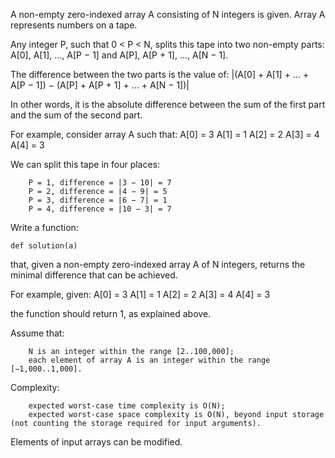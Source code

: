 A non-empty zero-indexed array A consisting of N integers is given. Array A represents numbers on a tape.

Any integer P, such that 0 < P < N, splits this tape into two non-empty parts: A[0], A[1], ..., A[P − 1] and A[P], A[P + 1], ..., A[N − 1].

The difference between the two parts is the value of: |(A[0] + A[1] + ... + A[P − 1]) − (A[P] + A[P + 1] + ... + A[N − 1])|

In other words, it is the absolute difference between the sum of the first part and the sum of the second part.

For example, consider array A such that:
  A[0] = 3
  A[1] = 1
  A[2] = 2
  A[3] = 4
  A[4] = 3

We can split this tape in four places:

        P = 1, difference = |3 − 10| = 7
        P = 2, difference = |4 − 9| = 5
        P = 3, difference = |6 − 7| = 1
        P = 4, difference = |10 − 3| = 7

Write a function:

    def solution(a)

that, given a non-empty zero-indexed array A of N integers, returns the minimal difference that can be achieved.

For example, given:
  A[0] = 3
  A[1] = 1
  A[2] = 2
  A[3] = 4
  A[4] = 3

the function should return 1, as explained above.

Assume that:

        N is an integer within the range [2..100,000];
        each element of array A is an integer within the range [−1,000..1,000].

Complexity:

        expected worst-case time complexity is O(N);
        expected worst-case space complexity is O(N), beyond input storage (not counting the storage required for input arguments).

Elements of input arrays can be modified.
